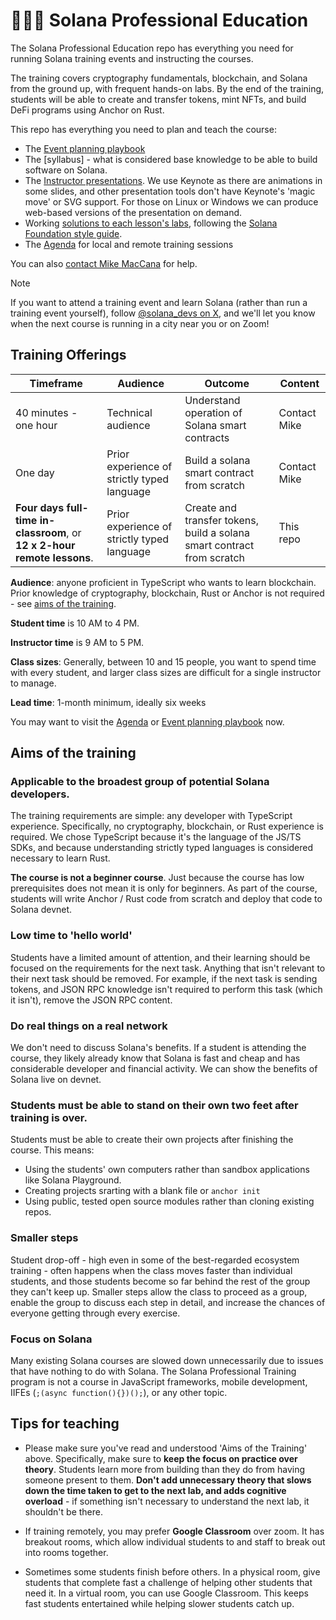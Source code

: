# 🧑🏼‍🎓 Solana Professional Education

The Solana Professional Education repo has everything you need for running Solana training events and instructing the courses.

The training covers cryptography fundamentals, blockchain, and Solana from the ground up, with frequent hands-on labs. By the end of the training, students will be able to create and transfer tokens, mint NFTs, and build DeFi programs using Anchor on Rust.

This repo has everything you need to plan and teach the course:

- The [Event planning playbook](./EVENT-PLANNING.md)
- The [syllabus] - what is considered base knowledge to be able to build software on Solana.
- The [Instructor presentations](./presentations). We use Keynote as there are animations in some slides, and other presentation tools don't have Keynote's 'magic move' or SVG support. For those on Linux or Windows we can produce web-based versions of the presentation on demand.
- Working [solutions to each lesson's labs](./labs), following the [Solana Foundation style guide](https://github.com/solana-developers/program-examples/blob/main/CONTRIBUTING.md).
- The [Agenda](./AGENDA.md) for local and remote training sessions

You can also [contact Mike MacCana](mailto:mike.maccana@solana.org) for help.

> [!NOTE]  
> If you want to attend a training event and learn Solana (rather than run a training event yourself), follow [@solana_devs on X](https://x.com/solana_devs), and we'll let you know when the next course is running in a city near you or on Zoom!

## Training Offerings

| Timeframe                                                                    | Audience                                    | Outcome                                                                | Content      |
| ---------------------------------------------------------------------------- | ------------------------------------------- | ---------------------------------------------------------------------- | ------------ |
| 40 minutes - one hour                                                        | Technical audience                          | Understand operation of Solana smart contracts                         | Contact Mike |
| One day                                                                      | Prior experience of strictly typed language | Build a solana smart contract from scratch                             | Contact Mike |
| **Four days **full-time** in-classroom**, or **12 x 2-hour remote lessons**. | Prior experience of strictly typed language | Create and transfer tokens, build a solana smart contract from scratch | This repo    |

**Audience**: anyone proficient in TypeScript who wants to learn blockchain. Prior knowledge of cryptography, blockchain, Rust or Anchor is not required - see [aims of the training](https://github.com/solana-developers/professional-education/blob/main/README.md#aims-of-the-training).

**Student time** is 10 AM to 4 PM.

**Instructor time** is 9 AM to 5 PM.

**Class sizes**: Generally, between 10 and 15 people, you want to spend time with every student, and larger class sizes are difficult for a single instructor to manage.

**Lead time**: 1-month minimum, ideally six weeks

You may want to visit the [Agenda](./AGENDA.md) or [Event planning playbook](./EVENT-PLANNING.md) now.

## Aims of the training

### Applicable to the broadest group of potential Solana developers.

The training requirements are simple: any developer with TypeScript experience. Specifically, no cryptography, blockchain, or Rust experience is required. We chose TypeScript because it's the language of the JS/TS SDKs, and because understanding strictly typed languages is considered necessary to learn Rust.

**The course is not a beginner course**. Just because the course has low prerequisites does not mean it is only for beginners. As part of the course, students will write Anchor / Rust code from scratch and deploy that code to Solana devnet.

### Low time to 'hello world'

Students have a limited amount of attention, and their learning should be focused on the requirements for the next task. Anything that isn't relevant to their next task should be removed. For example, if the next task is sending tokens, and JSON RPC knowledge isn't required to perform this task (which it isn't), remove the JSON RPC content.

### Do real things on a real network

We don't need to discuss Solana's benefits. If a student is attending the course, they likely already know that Solana is fast and cheap and has considerable developer and financial activity. We can show the benefits of Solana live on devnet.

### Students must be able to stand on their own two feet after training is over.

Students must be able to create their own projects after finishing the course. This means:

- Using the students' own computers rather than sandbox applications like Solana Playground.
- Creating projects srarting with a blank file or `anchor init`
- Using public, tested open source modules rather than cloning existing repos.

### Smaller steps

Student drop-off - high even in some of the best-regarded ecosystem training - often happens when the class moves faster than individual students, and those students become so far behind the rest of the group they can't keep up. Smaller steps allow the class to proceed as a group, enable the group to discuss each step in detail, and increase the chances of everyone getting through every exercise.

### Focus on Solana

Many existing Solana courses are slowed down unnecessarily due to issues that have nothing to do with Solana. The Solana Professional Training program is not a course in JavaScript frameworks, mobile development, IIFEs (`;(async function(){})();`), or any other topic.

## Tips for teaching

- Please make sure you've read and understood 'Aims of the Training' above. Specifically, make sure to **keep the focus on practice over theory**. Students learn more from building than they do from having someone present to them. **Don't add unnecessary theory that slows down the time taken to get to the next lab, and adds cognitive overload** - if something isn't necessary to understand the next lab, it shouldn't be there.

- If training remotely, you may prefer **Google Classroom** over zoom. It has breakout rooms, which allow individual students to and staff to break out into rooms together.

- Sometimes some students finish before others. In a physical room, give students that complete fast a challenge of helping other students that need it. In a virtual room, you can use Google Classroom. This keeps fast students entertained while helping slower students catch up.
